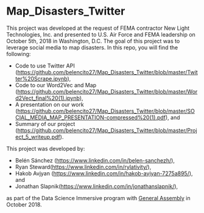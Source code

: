# Map_Disasters_Twitter

This project was developed at the request of FEMA contractor New Light Technologies, Inc. and presented to U.S. Air Force and FEMA leadership on October 5th, 2018 in Washington, D.C.
The goal of this project was to leverage social media to map disasters. In this repo, you will find the following:
- Code to use Twitter API (https://github.com/belencito27/Map_Disasters_Twitter/blob/master/Twitter%20Scrape.ipynb),
- Code to our Word2Vec and Map (https://github.com/belencito27/Map_Disasters_Twitter/blob/master/Word2Vect_final%20(1).ipynb),
- A presentation on our work (https://github.com/belencito27/Map_Disasters_Twitter/blob/master/SOCIAL_MEDIA_MAP_PRESENTATION-compressed%20(1).pdf), and
- Summary of our project (https://github.com/belencito27/Map_Disasters_Twitter/blob/master/Project_5_writeup.pdf).

This project was developed by:
- Belén Sánchez (https://www.linkedin.com/in/belen-sanchezh/), 
- Ryan Steward(https://www.linkedin.com/in/rylativity/), 
- Hakob Avjyan (https://www.linkedin.com/in/hakob-avjyan-7275a895/), and
- Jonathan Slapnik(https://www.linkedin.com/in/jonathanslapnik/),

as part of the Data Science Immersive program with [General Assembly](https://generalassemb.ly) in October 2018.
